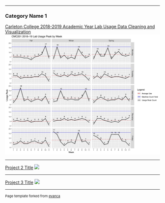 <!--## Portfolio-->

---

### Category Name 1 

[Carleton College 2018-2019 Academic Year Lab Usage Data Cleaning and Visualization](https://rpubs.com/Yiwen_Luo/labusage)
<img src="images/CMC201 2018-19 Lab Usage by Week0724.jpg?raw=true"/>

---
[Project 2 Title](/pdf/sample_presentation.pdf)
<img src="images/dummy_thumbnail.jpg?raw=true"/>

---
[Project 3 Title](http://example.com/)
<img src="images/dummy_thumbnail.jpg?raw=true"/>


---

<!-- ### Category Name 2

[Project 1 Title](https://rpubs.com/Yiwen_Luo/labusage)
[Project 2 Title](http://example.com/)
[Project 3 Title](http://example.com/)
[Project 4 Title](http://example.com/)
[Project 5 Title](http://example.com/) -->


<p style="font-size:11px">Page template forked from <a href="https://github.com/evanca/quick-portfolio">evanca</a></p>
<!-- Remove above link if you don't want to attibute -->
